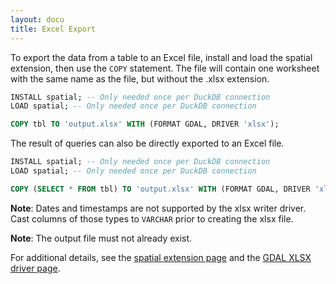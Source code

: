 ```yaml
---
layout: docu
title: Excel Export
---
```


To export the data from a table to an Excel file, install and load the spatial extension, then use the `COPY` statement.
The file will contain one worksheet with the same name as the file, but without the .xlsx extension.

```sql
INSTALL spatial; -- Only needed once per DuckDB connection
LOAD spatial; -- Only needed once per DuckDB connection

COPY tbl TO 'output.xlsx' WITH (FORMAT GDAL, DRIVER 'xlsx');
```

The result of queries can also be directly exported to an Excel file.

```sql
INSTALL spatial; -- Only needed once per DuckDB connection
LOAD spatial; -- Only needed once per DuckDB connection

COPY (SELECT * FROM tbl) TO 'output.xlsx' WITH (FORMAT GDAL, DRIVER 'xlsx');
```

**Note**: Dates and timestamps are not supported by the xlsx writer driver. 
Cast columns of those types to `VARCHAR` prior to creating the xlsx file.

**Note**: The output file must not already exist. 

For additional details, see the [spatial extension page](../../extensions/spatial) and the [GDAL XLSX driver page](https://gdal.org/drivers/vector/xlsx.html).
